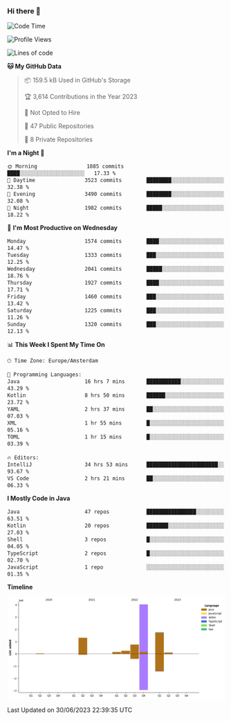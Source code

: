 ### Hi there 👋


<!--START_SECTION:waka-->
![Code Time](http://img.shields.io/badge/Code%20Time-3%2C301%20hrs%201%20min-blue)

![Profile Views](http://img.shields.io/badge/Profile%20Views-111-blue)

![Lines of code](https://img.shields.io/badge/From%20Hello%20World%20I%27ve%20Written-8.4%20million%20lines%20of%20code-blue)

**🐱 My GitHub Data** 

> 📦 159.5 kB Used in GitHub's Storage 
 > 
> 🏆 3,614 Contributions in the Year 2023
 > 
> 🚫 Not Opted to Hire
 > 
> 📜 47 Public Repositories 
 > 
> 🔑 8 Private Repositories 
 > 
**I'm a Night 🦉** 

```text
🌞 Morning                1885 commits        ████░░░░░░░░░░░░░░░░░░░░░   17.33 % 
🌆 Daytime                3523 commits        ████████░░░░░░░░░░░░░░░░░   32.38 % 
🌃 Evening                3490 commits        ████████░░░░░░░░░░░░░░░░░   32.08 % 
🌙 Night                  1982 commits        █████░░░░░░░░░░░░░░░░░░░░   18.22 % 
```
📅 **I'm Most Productive on Wednesday** 

```text
Monday                   1574 commits        ████░░░░░░░░░░░░░░░░░░░░░   14.47 % 
Tuesday                  1333 commits        ███░░░░░░░░░░░░░░░░░░░░░░   12.25 % 
Wednesday                2041 commits        █████░░░░░░░░░░░░░░░░░░░░   18.76 % 
Thursday                 1927 commits        ████░░░░░░░░░░░░░░░░░░░░░   17.71 % 
Friday                   1460 commits        ███░░░░░░░░░░░░░░░░░░░░░░   13.42 % 
Saturday                 1225 commits        ███░░░░░░░░░░░░░░░░░░░░░░   11.26 % 
Sunday                   1320 commits        ███░░░░░░░░░░░░░░░░░░░░░░   12.13 % 
```


📊 **This Week I Spent My Time On** 

```text
🕑︎ Time Zone: Europe/Amsterdam

💬 Programming Languages: 
Java                     16 hrs 7 mins       ███████████░░░░░░░░░░░░░░   43.29 % 
Kotlin                   8 hrs 50 mins       ██████░░░░░░░░░░░░░░░░░░░   23.72 % 
YAML                     2 hrs 37 mins       ██░░░░░░░░░░░░░░░░░░░░░░░   07.03 % 
XML                      1 hr 55 mins        █░░░░░░░░░░░░░░░░░░░░░░░░   05.16 % 
TOML                     1 hr 15 mins        █░░░░░░░░░░░░░░░░░░░░░░░░   03.39 % 

🔥 Editors: 
IntelliJ                 34 hrs 53 mins      ███████████████████████░░   93.67 % 
VS Code                  2 hrs 21 mins       ██░░░░░░░░░░░░░░░░░░░░░░░   06.33 % 
```

**I Mostly Code in Java** 

```text
Java                     47 repos            ████████████████░░░░░░░░░   63.51 % 
Kotlin                   20 repos            ███████░░░░░░░░░░░░░░░░░░   27.03 % 
Shell                    3 repos             █░░░░░░░░░░░░░░░░░░░░░░░░   04.05 % 
TypeScript               2 repos             █░░░░░░░░░░░░░░░░░░░░░░░░   02.70 % 
JavaScript               1 repo              ░░░░░░░░░░░░░░░░░░░░░░░░░   01.35 % 
```



**Timeline**

![Lines of Code chart](https://raw.githubusercontent.com/powercasgamer/powercasgamer/master/assets/bar_graph.png)


 Last Updated on 30/06/2023 22:39:35 UTC
<!--END_SECTION:waka-->
